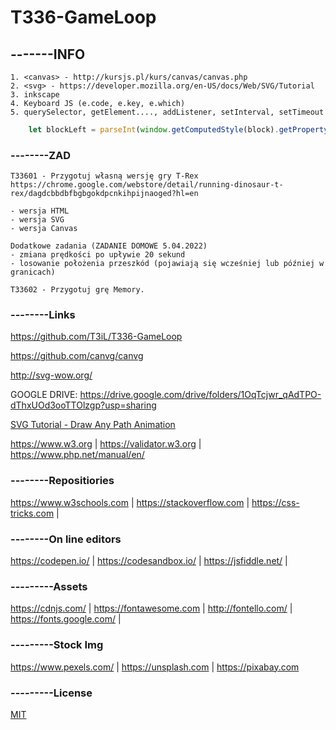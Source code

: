 # T336-GameLoop

## -------INFO
```
1. <canvas> - http://kursjs.pl/kurs/canvas/canvas.php
2. <svg> - https://developer.mozilla.org/en-US/docs/Web/SVG/Tutorial
3. inkscape
4. Keyboard JS (e.code, e.key, e.which)
5. querySelector, getElement...., addListener, setInterval, setTimeout
```
```js
    let blockLeft = parseInt(window.getComputedStyle(block).getPropertyValue("left"));
```

### --------ZAD
```
T33601 - Przygotuj własną wersję gry T-Rex https://chrome.google.com/webstore/detail/running-dinosaur-t-rex/dagdcbbdbfbgbgokdpcnkihpijnaoged?hl=en

- wersja HTML
- wersja SVG
- wersja Canvas

Dodatkowe zadania (ZADANIE DOMOWE 5.04.2022)
- zmiana prędkości po upływie 20 sekund
- losowanie położenia przeszkód (pojawiają się wcześniej lub później w granicach)

T33602 - Przygotuj grę Memory.
```
### --------Links
https://github.com/T3iL/T336-GameLoop

https://github.com/canvg/canvg

http://svg-wow.org/

GOOGLE DRIVE: https://drive.google.com/drive/folders/1OqTcjwr_qAdTPO-dThxUOd3ooTTOlzgp?usp=sharing

[SVG Tutorial - Draw Any Path Animation](https://www.youtube.com/watch?v=cFhIc30crWA)

https://www.w3.org | https://validator.w3.org | https://www.php.net/manual/en/
### --------Repositiories
https://www.w3schools.com | https://stackoverflow.com | https://css-tricks.com |
### --------On line editors
https://codepen.io/ | https://codesandbox.io/ | https://jsfiddle.net/ |
### ---------Assets
https://cdnjs.com/ | https://fontawesome.com | http://fontello.com/ | https://fonts.google.com/ |
### ---------Stock Img
https://www.pexels.com/ | https://unsplash.com | https://pixabay.com
### ---------License
[MIT](https://choosealicense.com/licenses/mit/)
